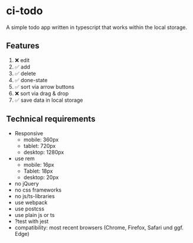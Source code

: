# ci-todo

A simple todo app written in typescript that works within the local storage.

## Features
1. :x: edit
2. :white_check_mark: add
3. :white_check_mark: delete
4. :white_check_mark: done-state
5. :white_check_mark: sort via arrow buttons
6. :x: sort via drag & drop
7. :white_check_mark: save data in local storage

## Technical requirements
* Responsive
    * mobile: 360px
    * tablet: 720px
    * desktop: 1280px
* use rem
    * mobile: 16px
    * Tablet: 18px
    * desktop: 20px
* no jQuery
* no css frameworks
* no js/ts-libraries
* use webpack
* use postcss
* use plain js or ts
* ?test with jest
* compatibility: most recent browsers (Chrome, Firefox, Safari und ggf. Edge)
